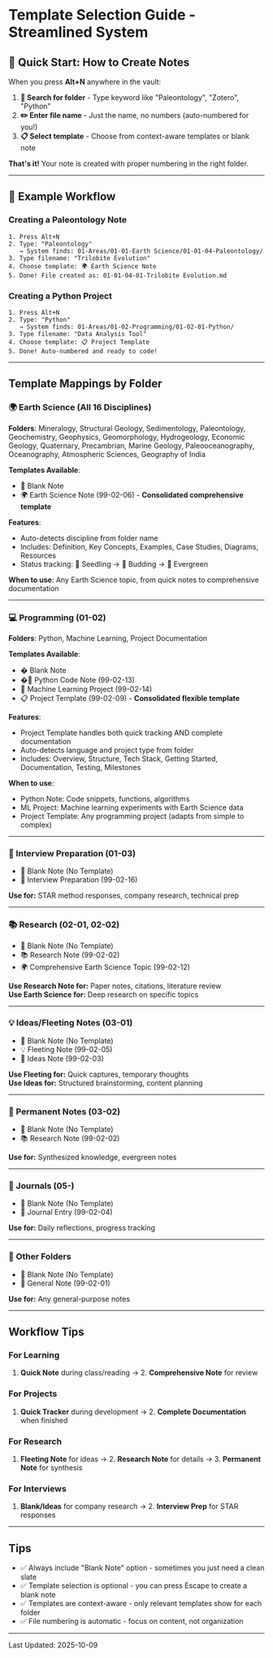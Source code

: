# Template Selection Guide - Streamlined System

## 🚀 Quick Start: How to Create Notes

When you press **Alt+N** anywhere in the vault:

1. **📁 Search for folder** - Type keyword like "Paleontology", "Zotero", "Python"
2. **✏️ Enter file name** - Just the name, no numbers (auto-numbered for you!)
3. **📋 Select template** - Choose from context-aware templates or blank note

**That's it!** Your note is created with proper numbering in the right folder.

---

## 📝 Example Workflow

### Creating a Paleontology Note
```
1. Press Alt+N
2. Type: "Paleontology"
   → System finds: 01-Areas/01-01-Earth Science/01-01-04-Paleontology/
3. Type filename: "Trilobite Evolution"
4. Choose template: 🌍 Earth Science Note
5. Done! File created as: 01-01-04-01-Trilobite Evolution.md
```

### Creating a Python Project
```
1. Press Alt+N
2. Type: "Python"
   → System finds: 01-Areas/01-02-Programming/01-02-01-Python/
3. Type filename: "Data Analysis Tool"
4. Choose template: 📋 Project Template
5. Done! Auto-numbered and ready to code!
```

---

## Template Mappings by Folder

### 🌍 Earth Science (All 16 Disciplines)

**Folders**: Mineralogy, Structural Geology, Sedimentology, Paleontology, Geochemistry, Geophysics, Geomorphology, Hydrogeology, Economic Geology, Quaternary, Precambrian, Marine Geology, Paleooceanography, Oceanography, Atmospheric Sciences, Geography of India

**Templates Available**:
- 📄 Blank Note
- 🌍 Earth Science Note (99-02-06) - **Consolidated comprehensive template**

**Features**:
- Auto-detects discipline from folder name
- Includes: Definition, Key Concepts, Examples, Case Studies, Diagrams, Resources
- Status tracking: 🌱 Seedling → 🌿 Budding → 🌳 Evergreen

**When to use**: Any Earth Science topic, from quick notes to comprehensive documentation

---

### 💻 Programming (01-02)

**Folders**: Python, Machine Learning, Project Documentation

**Templates Available**:
- � Blank Note
- �🐍 Python Code Note (99-02-13)
- 🤖 Machine Learning Project (99-02-14)
- 📋 Project Template (99-02-09) - **Consolidated flexible template**

**Features**:
- Project Template handles both quick tracking AND complete documentation
- Auto-detects language and project type from folder
- Includes: Overview, Structure, Tech Stack, Getting Started, Documentation, Testing, Milestones

**When to use**:
- Python Note: Code snippets, functions, algorithms
- ML Project: Machine learning experiments with Earth Science data
- Project Template: Any programming project (adapts from simple to complex)

---

### 💼 Interview Preparation (01-03)
- 📄 Blank Note (No Template)
- 💼 Interview Preparation (99-02-16)

**Use for:** STAR method responses, company research, technical prep

---

### 📚 Research (02-01, 02-02)
- 📄 Blank Note (No Template)
- 📚 Research Note (99-02-02)
- 🌍 Comprehensive Earth Science Topic (99-02-12)

**Use Research Note for:** Paper notes, citations, literature review  
**Use Earth Science for:** Deep research on specific topics

---

### 💡 Ideas/Fleeting Notes (03-01)
- 📄 Blank Note (No Template)
- 💡 Fleeting Note (99-02-05)
- 💭 Ideas Note (99-02-03)

**Use Fleeting for:** Quick captures, temporary thoughts  
**Use Ideas for:** Structured brainstorming, content planning

---

### 📖 Permanent Notes (03-02)
- 📄 Blank Note (No Template)
- 📚 Research Note (99-02-02)

**Use for:** Synthesized knowledge, evergreen notes

---

### 📔 Journals (05-)
- 📄 Blank Note (No Template)
- 📔 Journal Entry (99-02-04)

**Use for:** Daily reflections, progress tracking

---

### 📁 Other Folders
- 📄 Blank Note (No Template)
- 📝 General Note (99-02-01)

**Use for:** Any general-purpose notes

---

## Workflow Tips

### For Learning
1. **Quick Note** during class/reading → 2. **Comprehensive Note** for review

### For Projects
1. **Quick Tracker** during development → 2. **Complete Documentation** when finished

### For Research
1. **Fleeting Note** for ideas → 2. **Research Note** for details → 3. **Permanent Note** for synthesis

### For Interviews
1. **Blank/Ideas** for company research → 2. **Interview Prep** for STAR responses

---

## Tips

- ✅ Always include "Blank Note" option - sometimes you just need a clean slate
- ✅ Template selection is optional - you can press Escape to create a blank note
- ✅ Templates are context-aware - only relevant templates show for each folder
- ✅ File numbering is automatic - focus on content, not organization

---

Last Updated: 2025-10-09
